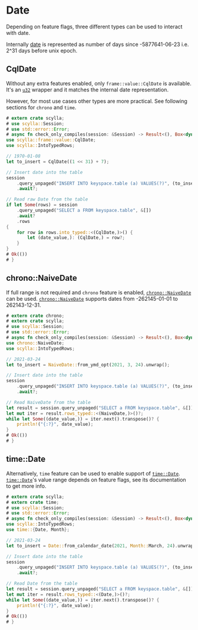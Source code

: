 # Date

Depending on feature flags, three different types can be used to interact with date.

Internally [date](https://docs.scylladb.com/stable/cql/types.html#dates) is represented as number of days since
-5877641-06-23 i.e. 2^31 days before unix epoch.

## CqlDate

Without any extra features enabled, only `frame::value::CqlDate` is available. It's an
[`u32`](https://doc.rust-lang.org/std/primitive.u32.html) wrapper and it matches the internal date representation.

However, for most use cases other types are more practical. See following sections for `chrono` and `time`.

```rust
# extern crate scylla;
# use scylla::Session;
# use std::error::Error;
# async fn check_only_compiles(session: &Session) -> Result<(), Box<dyn Error>> {
use scylla::frame::value::CqlDate;
use scylla::IntoTypedRows;

// 1970-01-08
let to_insert = CqlDate((1 << 31) + 7);

// Insert date into the table
session
    .query_unpaged("INSERT INTO keyspace.table (a) VALUES(?)", (to_insert,))
    .await?;

// Read raw Date from the table
if let Some(rows) = session
    .query_unpaged("SELECT a FROM keyspace.table", &[])
    .await?
    .rows
{
    for row in rows.into_typed::<(CqlDate,)>() {
        let (date_value,): (CqlDate,) = row?;
    }
}
# Ok(())
# }
```

## chrono::NaiveDate

If full range is not required and `chrono` feature is enabled,
[`chrono::NaiveDate`](https://docs.rs/chrono/0.4/chrono/naive/struct.NaiveDate.html) can be used.
[`chrono::NaiveDate`](https://docs.rs/chrono/0.4/chrono/naive/struct.NaiveDate.html) supports dates from
-262145-01-01 to 262143-12-31.

```rust
# extern crate chrono;
# extern crate scylla;
# use scylla::Session;
# use std::error::Error;
# async fn check_only_compiles(session: &Session) -> Result<(), Box<dyn Error>> {
use chrono::NaiveDate;
use scylla::IntoTypedRows;

// 2021-03-24
let to_insert = NaiveDate::from_ymd_opt(2021, 3, 24).unwrap();

// Insert date into the table
session
    .query_unpaged("INSERT INTO keyspace.table (a) VALUES(?)", (to_insert,))
    .await?;

// Read NaiveDate from the table
let result = session.query_unpaged("SELECT a FROM keyspace.table", &[]).await?;
let mut iter = result.rows_typed::<(NaiveDate,)>()?;
while let Some((date_value,)) = iter.next().transpose()? {
    println!("{:?}", date_value);
}
# Ok(())
# }
```

## time::Date

Alternatively, `time` feature can be used to enable support of
[`time::Date`](https://docs.rs/time/0.3/time/struct.Date.html).
[`time::Date`](https://docs.rs/time/0.3/time/struct.Date.html)'s value range depends on feature flags, see its
documentation to get more info.

```rust
# extern crate scylla;
# extern crate time;
# use scylla::Session;
# use std::error::Error;
# async fn check_only_compiles(session: &Session) -> Result<(), Box<dyn Error>> {
use scylla::IntoTypedRows;
use time::{Date, Month};

// 2021-03-24
let to_insert = Date::from_calendar_date(2021, Month::March, 24).unwrap();

// Insert date into the table
session
    .query_unpaged("INSERT INTO keyspace.table (a) VALUES(?)", (to_insert,))
    .await?;

// Read Date from the table
let result = session.query_unpaged("SELECT a FROM keyspace.table", &[]).await?;
let mut iter = result.rows_typed::<(Date,)>()?;
while let Some((date_value,)) = iter.next().transpose()? {
    println!("{:?}", date_value);
}
# Ok(())
# }
```
